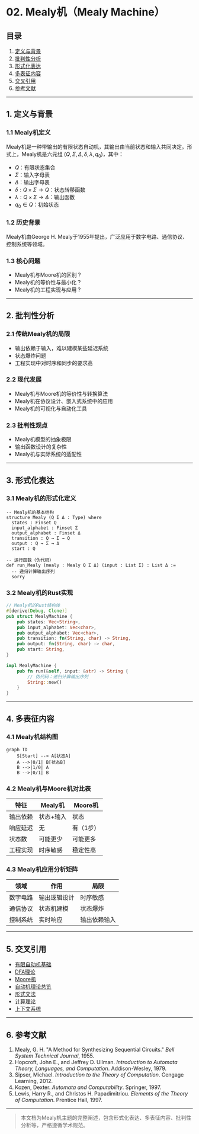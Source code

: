 # 02. Mealy机（Mealy Machine）

## 目录

1. [定义与背景](#1-定义与背景)
2. [批判性分析](#2-批判性分析)
3. [形式化表达](#3-形式化表达)
4. [多表征内容](#4-多表征内容)
5. [交叉引用](#5-交叉引用)
6. [参考文献](#6-参考文献)

---

## 1. 定义与背景

### 1.1 Mealy机定义

Mealy机是一种带输出的有限状态自动机，其输出由当前状态和输入共同决定。形式上，Mealy机是六元组 $(Q, \Sigma, \Delta, \delta, \lambda, q_0)$，其中：
- $Q$：有限状态集合
- $\Sigma$：输入字母表
- $\Delta$：输出字母表
- $\delta: Q \times \Sigma \to Q$：状态转移函数
- $\lambda: Q \times \Sigma \to \Delta$：输出函数
- $q_0 \in Q$：初始状态

### 1.2 历史背景

Mealy机由George H. Mealy于1955年提出，广泛应用于数字电路、通信协议、控制系统等领域。

### 1.3 核心问题

- Mealy机与Moore机的区别？
- Mealy机的等价性与最小化？
- Mealy机的工程实现与应用？

---

## 2. 批判性分析

### 2.1 传统Mealy机的局限

- 输出依赖于输入，难以建模某些延迟系统
- 状态爆炸问题
- 工程实现中对时序和同步的要求高

### 2.2 现代发展

- Mealy机与Moore机的等价性与转换算法
- Mealy机在协议设计、嵌入式系统中的应用
- Mealy机的可视化与自动化工具

### 2.3 批判性观点

- Mealy机模型的抽象极限
- 输出函数设计的复杂性
- Mealy机与实际系统的适配性

---

## 3. 形式化表达

### 3.1 Mealy机的形式化定义

```lean
-- Mealy机的基本结构
structure Mealy (Q Σ Δ : Type) where
  states : Finset Q
  input_alphabet : Finset Σ
  output_alphabet : Finset Δ
  transition : Q → Σ → Q
  output : Q → Σ → Δ
  start : Q

-- 运行函数（伪代码）
def run_Mealy (mealy : Mealy Q Σ Δ) (input : List Σ) : List Δ :=
  -- 递归计算输出序列
  sorry
```

### 3.2 Mealy机的Rust实现

```rust
// Mealy机的Rust结构体
#[derive(Debug, Clone)]
pub struct MealyMachine {
    pub states: Vec<String>,
    pub input_alphabet: Vec<char>,
    pub output_alphabet: Vec<char>,
    pub transition: fn(String, char) -> String,
    pub output: fn(String, char) -> char,
    pub start: String,
}

impl MealyMachine {
    pub fn run(&self, input: &str) -> String {
        // 伪代码：递归计算输出序列
        String::new()
    }
}
```

---

## 4. 多表征内容

### 4.1 Mealy机结构图

```mermaid
graph TD
    S[Start] --> A[状态A]
    A -->|0/1| B[状态B]
    B -->|1/0| A
    B -->|0/1| B
```

### 4.2 Mealy机与Moore机对比表

| 特征 | Mealy机 | Moore机 |
|------|---------|---------|
| 输出依赖 | 状态+输入 | 状态 |
| 响应延迟 | 无 | 有（1步） |
| 状态数 | 可能更少 | 可能更多 |
| 工程实现 | 时序敏感 | 稳定性高 |

### 4.3 Mealy机应用分析矩阵

| 领域 | 作用 | 局限 |
|------|------|------|
| 数字电路 | 输出逻辑设计 | 时序敏感 |
| 通信协议 | 状态机建模 | 状态爆炸 |
| 控制系统 | 实时响应 | 输出依赖输入 |

---

## 5. 交叉引用

- [有限自动机基础](./01_Finite_Automata_Basics.md)
- [DFA理论](./01_DFA_Theory.md)
- [Moore机](./03_Moore_Machine.md)
- [自动机理论总览](../README.md)
- [形式文法](../../03.2_Formal_Grammars.md)
- [计算理论](../../03.6_Computation_Theory/README.md)
- [上下文系统](../../../12_Context_System/README.md)

---

## 6. 参考文献

1. Mealy, G. H. "A Method for Synthesizing Sequential Circuits." *Bell System Technical Journal*, 1955.
2. Hopcroft, John E., and Jeffrey D. Ullman. *Introduction to Automata Theory, Languages, and Computation*. Addison-Wesley, 1979.
3. Sipser, Michael. *Introduction to the Theory of Computation*. Cengage Learning, 2012.
4. Kozen, Dexter. *Automata and Computability*. Springer, 1997.
5. Lewis, Harry R., and Christos H. Papadimitriou. *Elements of the Theory of Computation*. Prentice Hall, 1997.

---

> 本文档为Mealy机主题的完整阐述，包含形式化表达、多表征内容、批判性分析等，严格遵循学术规范。 